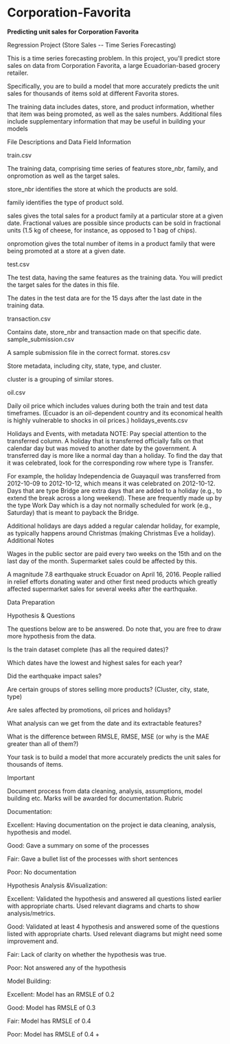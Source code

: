 # Corporation-Favorita

**Predicting unit sales for Corporation Favorita**

Regression Project (Store Sales -- Time Series Forecasting)

This is a time series forecasting problem. In this project, you'll predict store sales on data from Corporation Favorita, a large Ecuadorian-based grocery retailer.

Specifically, you are to build a model that more accurately predicts the unit sales for thousands of items sold at different Favorita stores.

The training data includes dates, store, and product information, whether that item was being promoted, as well as the sales numbers. Additional files include supplementary information that may be useful in building your models

File Descriptions and Data Field Information

train.csv

The training data, comprising time series of features store_nbr, family, and onpromotion as well as the target sales.

store_nbr identifies the store at which the products are sold.

family identifies the type of product sold.

sales gives the total sales for a product family at a particular store at a given date. Fractional values are possible since products can be sold in fractional units (1.5 kg of cheese, for instance, as opposed to 1 bag of chips).

onpromotion gives the total number of items in a product family that were being promoted at a store at a given date.

test.csv

The test data, having the same features as the training data. You will predict the target sales for the dates in this file.

The dates in the test data are for the 15 days after the last date in the training data.

transaction.csv

Contains date, store_nbr and transaction made on that specific date.
sample_submission.csv

A sample submission file in the correct format.
stores.csv

Store metadata, including city, state, type, and cluster.

cluster is a grouping of similar stores.

oil.csv

Daily oil price which includes values during both the train and test data timeframes. (Ecuador is an oil-dependent country and its economical health is highly vulnerable to shocks in oil prices.)
holidays_events.csv

Holidays and Events, with metadata
NOTE: Pay special attention to the transferred column. A holiday that is transferred officially falls on that calendar day but was moved to another date by the government. A transferred day is more like a normal day than a holiday. To find the day that it was celebrated, look for the corresponding row where type is Transfer.

For example, the holiday Independencia de Guayaquil was transferred from 2012-10-09 to 2012-10-12, which means it was celebrated on 2012-10-12. Days that are type Bridge are extra days that are added to a holiday (e.g., to extend the break across a long weekend). These are frequently made up by the type Work Day which is a day not normally scheduled for work (e.g., Saturday) that is meant to payback the Bridge.

Additional holidays are days added a regular calendar holiday, for example, as typically happens around Christmas (making Christmas Eve a holiday).
Additional Notes

Wages in the public sector are paid every two weeks on the 15th and on the last day of the month. Supermarket sales could be affected by this.

A magnitude 7.8 earthquake struck Ecuador on April 16, 2016. People rallied in relief efforts donating water and other first need products which greatly affected supermarket sales for several weeks after the earthquake.

Data Preparation

Hypothesis & Questions

The questions below are to be answered. Do note that, you are free to draw more hypothesis from the data.

Is the train dataset complete (has all the required dates)?

Which dates have the lowest and highest sales for each year?

Did the earthquake impact sales?

Are certain groups of stores selling more products? (Cluster, city, state, type)

Are sales affected by promotions, oil prices and holidays?

What analysis can we get from the date and its extractable features?

What is the difference between RMSLE, RMSE, MSE (or why is the MAE greater than all of them?)

Your task is to build a model that more accurately predicts the unit sales for thousands of items.

Important

Document process from data cleaning, analysis, assumptions, model building etc. Marks will be awarded for documentation.
Rubric

Documentation:

Excellent: Having documentation on the project ie data cleaning, analysis, hypothesis and model.

Good: Gave a summary on some of the processes

Fair: Gave a bullet list of the processes with short sentences

Poor: No documentation

Hypothesis Analysis &Visualization:

Excellent: Validated the hypothesis and answered all questions listed earlier with appropriate charts. Used relevant diagrams and charts to show analysis/metrics.

Good: Validated at least 4 hypothesis and answered some of the questions listed with appropriate charts. Used relevant diagrams but might need some improvement and.

Fair: Lack of clarity on whether the hypothesis was true.

Poor: Not answered any of the hypothesis

Model Building:

Excellent: Model has an RMSLE of 0.2

Good: Model has RMSLE of 0.3

Fair: Model has RMSLE of 0.4

Poor: Model has RMSLE of 0.4 +
